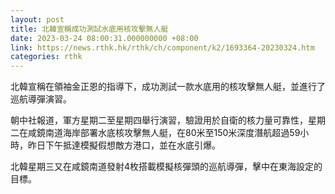 ```yaml
---
layout: post
title: 北韓宣稱成功測試水底用核攻擊無人艇
date: 2023-03-24 08:00:31.000000000 +08:00
link: https://news.rthk.hk/rthk/ch/component/k2/1693364-20230324.htm
categories: rthk
---
```


北韓宣稱在領袖金正恩的指導下，成功測試一款水底用的核攻擊無人艇，並進行了巡航導彈演習。

朝中社報道，軍方星期二至星期四舉行演習，驗證用於自衛的核力量可靠性，星期二在咸鏡南道海岸部署水底核攻擊無人艇，在80米至150米深度潛航超過59小時，昨日下午抵達模擬假想敵方港口，並在水底引爆。

北韓星期三又在咸鏡南道發射4枚搭載模擬核彈頭的巡航導彈，擊中在東海設定的目標。
